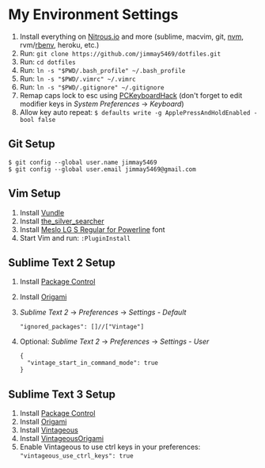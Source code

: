 My Environment Settings
=======================

1. Install everything on [Nitrous.io](http://help.nitrous.io/box-interpreters-and-tools/) and more (sublime, macvim, git, [nvm](https://github.com/creationix/nvm), rvm/[rbenv](https://github.com/sstephenson/rbenv), heroku, etc.)
2. Run: `git clone https://github.com/jimmay5469/dotfiles.git`
3. Run: `cd dotfiles`
4. Run: `ln -s "$PWD/.bash_profile" ~/.bash_profile`
5. Run: `ln -s "$PWD/.vimrc" ~/.vimrc`
6. Run: `ln -s "$PWD/.gitignore" ~/.gitignore`
7. Remap caps lock to esc using [PCKeyboardHack](https://pqrs.org/macosx/keyremap4macbook/pckeyboardhack.html.en) (don't forget to edit modifier keys in _System Preferences_ -> _Keyboard_)
8. Allow key auto repeat: `$ defaults write -g ApplePressAndHoldEnabled -bool false`

Git Setup
---------
```
$ git config --global user.name jimmay5469
$ git config --global user.email jimmay5469@gmail.com
```

Vim Setup
---------
1. Install [Vundle](https://github.com/gmarik/Vundle.vim)
2. Install [the_silver_searcher](https://github.com/ggreer/the_silver_searcher)
3. Install [Meslo LG S Regular for Powerline](https://github.com/Lokaltog/powerline-fonts/blob/master/Meslo/Meslo%20LG%20S%20Regular%20for%20Powerline.otf) font
4. Start Vim and run: `:PluginInstall`

Sublime Text 2 Setup
--------------------
1. Install [Package Control](https://sublime.wbond.net/installation)
2. Install [Origami](https://github.com/SublimeText/Origami)
3. _Sublime Text 2_ -> _Preferences_ -> _Settings - Default_
   
   `"ignored_packages": []//["Vintage"]`

4. Optional: _Sublime Text 2_ -> _Preferences_ -> _Settings - User_
   
   ```
   {
     "vintage_start_in_command_mode": true
   }
   ```

Sublime Text 3 Setup
--------------------
1. Install [Package Control](https://sublime.wbond.net/installation)
2. Install [Origami](https://github.com/SublimeText/Origami)
3. Install [Vintageous](https://sublime.wbond.net/packages/Vintageous)
4. Install [VintageousOrigami](https://sublime.wbond.net/packages/VintageousOrigami)
5. Enable Vintageous to use ctrl keys in your preferences: `"vintageous_use_ctrl_keys": true`
